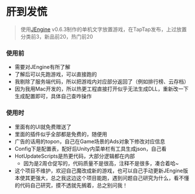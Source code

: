 # 肝到发慌

> 使用[JEngine](https://github.com/JasonXuDeveloper/JEngine) v0.6.3制作的单机文字放置游戏，在TapTap发布，上过放置分类前3，新品前20，热门前20

### 使用前

- 需要对JEngine有所了解
- 了解后可以先跑游戏，可以直接跑的
- 我剔除了服务端代码，所以把游戏内对应部分返回了（例如排行榜、云存档）
- 因为我用Mac开发的，所以热更工程直接打开似乎无法生成DLL，重新改一下生成配置即可，具体自己查咋操作

### 使用时

- 里面有的UI就免费赠送了
- 里面的插件似乎全部都是免费的，随便用
- 广告的话用的topon，自己在Game场景的Ads对象下修改对应信息
- Config下是配置表，配好后Unity内菜单栏有工具生成json，自己看
- HotUpdateScripts是热更代码，大部分逻辑都在内部
  - 因为是2周仓促写的，代码质量不是很高，注释不是很多，凑合着哈~
- 这个项目不维护，欢迎自己魔改成新的游戏，也可以自己手动更新JEngine版本使其更强大，总之我这边这个项目能跑，遇到问题自己研究为什么，看不懂的代码自己研究，摸不透就先搁着，总之别问我！

